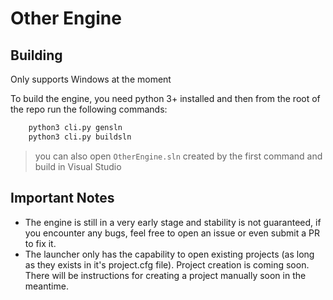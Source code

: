 # Other Engine

## Building

Only supports Windows at the moment

To build the engine, you need python 3+ installed and then from the root of the repo run the following commands:

```bash
    python3 cli.py gensln
    python3 cli.py buildsln
```
> you can also open `OtherEngine.sln` created by the first command and build in Visual Studio

## Important Notes

- The engine is still in a very early stage and stability is not guaranteed, if you encounter any bugs, feel free to open an issue or even submit a PR to fix it. 
- The launcher only has the capability to open existing projects (as long as they exists in it's project.cfg file). Project creation is coming soon. There will be instructions for
    creating a project manually soon in the meantime.
